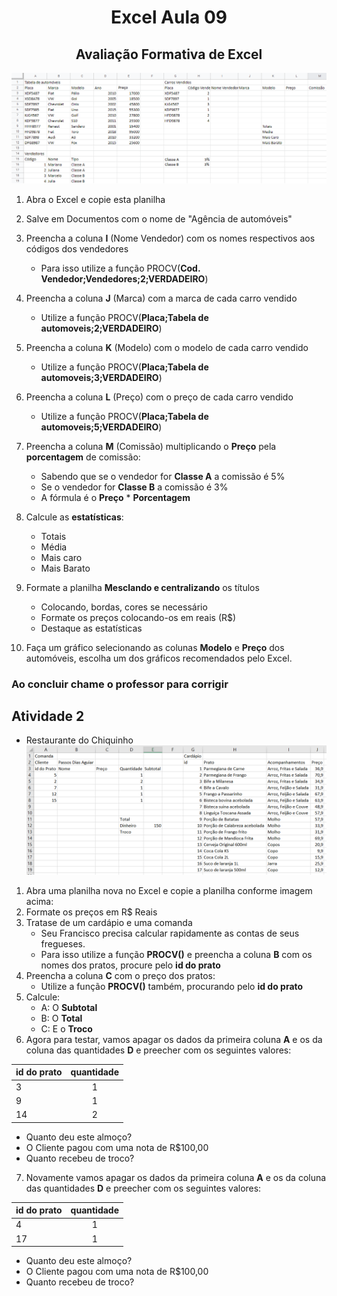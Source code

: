 <center>

# Excel Aula 09
## Avaliação Formativa de Excel
![](avaliacao_formativa.png)

</center>

1. Abra o Excel e copie esta planilha
2. Salve em Documentos com o nome de "Agência de automóveis"
3. Preencha a coluna **I** (Nome Vendedor) com os nomes respectivos aos códigos dos vendedores
   - Para isso utilize a função PROCV(**Cod. Vendedor;Vendedores;2;VERDADEIRO**)
4. Preencha a coluna **J** (Marca) com a marca de cada carro vendido
   - Utilize a função PROCV(**Placa;Tabela de automoveis;2;VERDADEIRO**)
5. Preencha a coluna **K** (Modelo) com o modelo de cada carro vendido
   - Utilize a função PROCV(**Placa;Tabela de automoveis;3;VERDADEIRO**)
6. Preencha a coluna **L** (Preço) com o preço de cada carro vendido
   - Utilize a função PROCV(**Placa;Tabela de automoveis;5;VERDADEIRO**)
7. Preencha a coluna **M** (Comissão) multiplicando o **Preço** pela **porcentagem** de comissão:
   - Sabendo que se o vendedor for **Classe A** a comissão é 5%
   - Se o vendedor for **Classe B** a comissão é 3%
   - A fórmula é o **Preço** * **Porcentagem**
8. Calcule as **estatísticas**:
   * Totais
   * Média
   * Mais caro
   * Mais Barato
9. Formate a planilha **Mesclando e centralizando** os títulos
   * Colocando, bordas, cores se necessário
   * Formate os preços colocando-os em reais (R$)
   * Destaque as estatísticas

10. Faça um gráfico selecionando as colunas **Modelo** e **Preço** dos automóveis, escolha um dos gráficos recomendados pelo Excel.
### Ao concluir chame o professor para corrigir

## Atividade 2
* Restaurante do Chiquinho
![](atividade2_formativa.png)
1. Abra uma planilha nova no Excel e copie a planilha conforme imagem acima:
2. Formate os preços em R$ Reais
3. Tratase de um cardápio e uma comanda
   * Seu Francisco precisa calcular rapidamente as contas de seus fregueses.
   * Para isso utilize a função **PROCV()** e preencha a coluna **B** com os nomes dos pratos, procure pelo **id do prato**
4. Preencha a coluna **C** com o preço dos pratos:
   * Utilize a função **PROCV()** também, procurando pelo **id do prato**
5. Calcule:
   * A: O **Subtotal**
   * B: O **Total**
   * C: E o **Troco**
6. Agora para testar, vamos apagar os dados da primeira coluna **A** e os da coluna das quantidades **D** e preecher com os seguintes valores:

|id do prato|quantidade|
|-|:-:|
|3|1|
|9|1|
|14|2|

* Quanto deu este almoço?
* O Cliente pagou com uma nota de R$100,00
* Quanto recebeu de troco?

7. Novamente vamos apagar os dados da primeira coluna **A** e os da coluna das quantidades **D** e preecher com os seguintes valores:

|id do prato|quantidade|
|-|:-:|
|4|1|
|17|1|

* Quanto deu este almoço?
* O Cliente pagou com uma nota de R$100,00
* Quanto recebeu de troco?